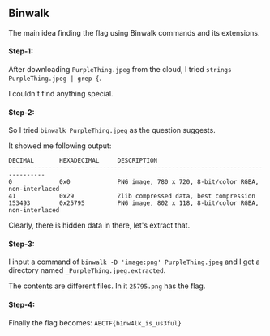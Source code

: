 ## Binwalk
The main idea finding the flag using Binwalk commands and its extensions.

#### Step-1:
After downloading `PurpleThing.jpeg` from the cloud, I tried `strings PurpleThing.jpeg | grep {`.

I couldn't find anything special.

#### Step-2:

So I tried `binwalk PurpleThing.jpeg` as the question suggests.

It showed me following output:

```
DECIMAL       HEXADECIMAL     DESCRIPTION
--------------------------------------------------------------------------------
0             0x0             PNG image, 780 x 720, 8-bit/color RGBA, non-interlaced
41            0x29            Zlib compressed data, best compression
153493        0x25795         PNG image, 802 x 118, 8-bit/color RGBA, non-interlaced
```

Clearly, there is hidden data in there, let's extract that.
#### Step-3:
I input a command of `binwalk -D 'image:png' PurpleThing.jpeg` and I get a directory named `_PurpleThing.jpeg.extracted`. 

The contents are different files. In it `25795.png` has the flag.

#### Step-4:

Finally the flag becomes:
`ABCTF{b1nw4lk_is_us3ful}`